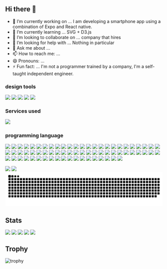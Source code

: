 ## Hi there 👋
- 🔭 I’m currently working on ... I am developing a smartphone app using a combination of Expo and React native.
- 🌱 I’m currently learning ... SVG + D3.js
- 👯 I’m looking to collaborate on ... company that hires
- 🤔 I’m looking for help with ... Nothing in particular
- 💬 Ask me about ...
- 📫 How to reach me: ... 
- 😄 Pronouns: ...
- ⚡ Fun fact: ... I'm not a programmer trained by a company, I'm a self-taught independent engineer.

###   design tools                                                                     
<img src="https://img.shields.io/badge/-Adobe%20illustrator-FF7C00.svg?logo=adobe-illustrator&style=plastic">
<img src="https://img.shields.io/badge/-Adobe%20lightroom%20cc-3DF0F0.svg?logo=adobe-lightroom-cc&style=plastic">
<img src="https://img.shields.io/badge/-Adobe%20photoshop-00C8FF.svg?logo=adobe-photoshop&style=plastic">
<img src="https://img.shields.io/badge/-Adobe%20premiere-EA77FF.svg?logo=adobe-premiere&style=plastic">
<img src="https://img.shields.io/badge/-Adobe%20xd-FF2BC2.svg?logo=adobe-xd&style=plastic">

### Services used
<img src="https://img.shields.io/badge/-Discord-7289DA.svg?logo=discord&style=plastic">

### programming language
<img src="https://img.shields.io/badge/-Html5-E34F26.svg?logo=html5&style=plastic">
<img src="https://img.shields.io/badge/-Css3-1572B6.svg?logo=css3&style=plastic">
<img src="https://img.shields.io/badge/-Javascript-F7DF1E.svg?logo=javascript&style=plastic">

<img src="https://img.shields.io/badge/-Atom-66595C.svg?logo=atom&style=plastic">
<img src="https://img.shields.io/badge/-Babel-F9DC3E.svg?logo=babel&style=plastic">
<img src="https://img.shields.io/badge/-Bootstrap-563D7C.svg?logo=bootstrap&style=plastic">

<img src="https://img.shields.io/badge/-D3.js-F9A03C.svg?logo=d3.js&style=plastic">

<img src="https://img.shields.io/badge/-Docker-1488C6.svg?logo=docker&style=plastic">
<img src="https://img.shields.io/badge/-Duckduckgo-DE5833.svg?logo=duckduckgo&style=plastic">
<img src="https://img.shields.io/badge/-Evernote-00A82D.svg?logo=evernote&style=plastic">
<img src="https://img.shields.io/badge/-Facebook-4172B8.svg?logo=facebook&style=plastic">
<img src="https://img.shields.io/badge/-Fedora-294172.svg?logo=fedora&style=plastic">
<img src="https://img.shields.io/badge/-Filezilla-BF0000.svg?logo=filezilla&style=plastic">
<img src="https://img.shields.io/badge/-Gatsby-663399.svg?logo=gatsby&style=plastic">
<img src="https://img.shields.io/badge/-Git-F05032.svg?logo=git&style=plastic">
<img src="https://img.shields.io/badge/-Github-181717.svg?logo=github&style=plastic">
<img src="https://img.shields.io/badge/-Gmail-D14836.svg?logo=gmail&style=plastic">
<img src="https://img.shields.io/badge/-Google-4285F4.svg?logo=google&style=plastic">
<img src="https://img.shields.io/badge/-Google%20analytics-FFC107.svg?logo=google-analytics&style=plastic">
<img src="https://img.shields.io/badge/-Google%20chrome-4285F4.svg?logo=google-chrome&style=plastic">
<img src="https://img.shields.io/badge/-Graphql-E10098.svg?logo=graphql&style=plastic">

<img src="https://img.shields.io/badge/-Instagram-E4405F.svg?logo=instagram&style=plastic">
<img src="https://img.shields.io/badge/-Intel-0071C5.svg?logo=intel&style=plastic">
<img src="https://img.shields.io/badge/-Intellijidea-000000.svg?logo=intellijidea&style=plastic">

<img src="https://img.shields.io/badge/-Json-000000.svg?logo=json&style=plastic">
<img src="https://img.shields.io/badge/-Line-00C300.svg?logo=line&style=plastic">
<img src="https://img.shields.io/badge/-Linux-FCC624.svg?logo=linux&style=plastic">
<img src="https://img.shields.io/badge/-Manjaro-35BF5C.svg?logo=manjaro&style=plastic">
<img src="https://img.shields.io/badge/-Markdown-000000.svg?logo=markdown&style=plastic">
<img src="https://img.shields.io/badge/-Microsoft-666666.svg?logo=microsoft&style=plastic">
<img src="https://img.shields.io/badge/-Mozilla-000000.svg?logo=mozilla&style=plastic">
<img src="https://img.shields.io/badge/-Mozillafirefox-FF9400.svg?logo=mozillafirefox&style=plastic">
<img src="https://img.shields.io/badge/-Netflix-E50914.svg?logo=netflix&style=plastic">
<img src="https://img.shields.io/badge/-Netlify-00C7B7.svg?logo=netlify&style=plastic">
<img src="https://img.shields.io/badge/-Next.js-000000.svg?logo=next.js&style=plastic">
<img src="https://img.shields.io/badge/-Nginx-269539.svg?logo=nginx&style=plastic">
<img src="https://img.shields.io/badge/-Nintendo-8F8F8F.svg?logo=nintendo&style=plastic">
<img src="https://img.shields.io/badge/-Node.js-339933.svg?logo=node.js&style=plastic">
<img src="https://img.shields.io/badge/-Npm-CB3837.svg?logo=npm&style=plastic">
<img src="https://img.shields.io/badge/-Nvidia-76B900.svg?logo=nvidia&style=plastic">
<img src="https://img.shields.io/badge/-Opensuse-73BA25.svg?logo=opensuse&style=plastic">
<img src="https://img.shields.io/badge/-Paypal-00457C.svg?logo=paypal&style=plastic">
<img src="https://img.shields.io/badge/-Raspberrypi-C51A4A.svg?logo=raspberrypi&style=plastic">
<img src="https://img.shields.io/badge/-React-61DAFB.svg?logo=react&style=plastic">
<img src="https://img.shields.io/badge/-Reddit-FF4500.svg?logo=reddit&style=plastic">
<img src="https://img.shields.io/badge/-Redux-764ABC.svg?logo=redux&style=plastic">
<img src="https://img.shields.io/badge/-Safari-000000.svg?logo=safari&style=plastic">
<img src="https://img.shields.io/badge/-Sass-CC6699.svg?logo=sass&style=plastic">
<img src="https://img.shields.io/badge/-Skype-00AFF0.svg?logo=skype&style=plastic">
<img src="https://img.shields.io/badge/-Slack-4A154B.svg?logo=slack&style=plastic">
<img src="https://img.shields.io/badge/-Stackoverflow-FE7A16.svg?logo=stackoverflow&style=plastic">
<img src="https://img.shields.io/badge/-Steam-000000.svg?logo=steam&style=plastic">
<img src="https://img.shields.io/badge/-Telegram-2CA5E0.svg?logo=telegram&style=plastic">
<img src="https://img.shields.io/badge/-Tor-7E4798.svg?logo=tor&style=plastic">
<img src="https://img.shields.io/badge/-Twitter-1DA1F2.svg?logo=twitter&style=plastic">
<img src="https://img.shields.io/badge/-Typescript-007ACC.svg?logo=typescript&style=plastic">
<img src="https://img.shields.io/badge/-Ubisoft-000000.svg?logo=ubisoft&style=plastic">
<img src="https://img.shields.io/badge/-Ubuntu-E95420.svg?logo=ubuntu&style=plastic">
<img src="https://img.shields.io/badge/-Udemy-EC5252.svg?logo=udemy&style=plastic">
<img src="https://img.shields.io/badge/-Webpack-8DD6F9.svg?logo=webpack&style=plastic">
<img src="https://img.shields.io/badge/-Webstorm-00CDD7.svg?logo=webstorm&style=plastic">
<img src="https://img.shields.io/badge/-Wikipedia-000000.svg?logo=wikipedia&style=plastic">
<img src="https://img.shields.io/badge/-Windows-0078D6.svg?logo=windows&style=plastic">
<img src="https://img.shields.io/badge/-Wordpress-21759B.svg?logo=wordpress&style=plastic">
<img src="https://img.shields.io/badge/-Xcode-1575F9.svg?logo=xcode&style=plastic">
<img src="https://img.shields.io/badge/-Yahoo-440099.svg?logo=yahoo&style=plastic">
<img src="https://img.shields.io/badge/-Yandex-FF0000.svg?logo=yandex&style=plastic">
<img src="https://img.shields.io/badge/-Yarn-2C8EBB.svg?logo=yarn&style=plastic">
<img src="https://img.shields.io/badge/-Youtube-FF0000.svg?logo=youtube&style=plastic">



![](https://komarev.com/ghpvc/?username=tatsuoNakano)
![](https://img.shields.io/github/followers/tatsuoNakano?label=follow&logo=github&style=flat)
![](https://raw.githubusercontent.com/tatsuoNakano/tatsuoNakano/output/github-contribution-grid-snake.svg)





## Stats
![](http://github-profile-summary-cards.vercel.app/api/cards/profile-details?username=tatsuoNakano&theme=gruvbox)
![](http://github-profile-summary-cards.vercel.app/api/cards/repos-per-language?username=tatsuoNakano&theme=gruvbox)
![](http://github-profile-summary-cards.vercel.app/api/cards/most-commit-language?username=tatsuoNakano&theme=gruvbox)
![](http://github-profile-summary-cards.vercel.app/api/cards/stats?username=tatsuoNakano&theme=gruvbox)
![](http://github-profile-summary-cards.vercel.app/api/cards/productive-time?username=tatsuoNakano&theme=gruvbox&utcOffset=9)

## Trophy
![trophy](https://github-profile-trophy.vercel.app/?username=Keichan15&theme=gruvbox)



